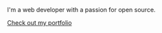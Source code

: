 
I'm a web developer with a passion for open source.

[Check out my portfolio](https://example.com/portfolio)

